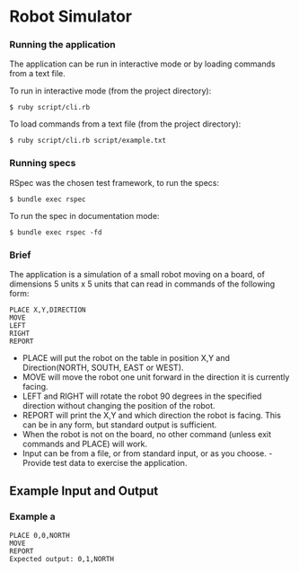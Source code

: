 # Robot Simulator

### Running the application

The application can be run in interactive mode or by loading commands from a
text file.

To run in interactive mode (from the project directory):

```
$ ruby script/cli.rb
```

To load commands from a text file (from the project directory):

```
$ ruby script/cli.rb script/example.txt
```

### Running specs

RSpec was the chosen test framework, to run the specs:

```
$ bundle exec rspec
```

To run the spec in documentation mode:

```
$ bundle exec rspec -fd
```

### Brief

The application is a simulation of a small robot moving on a board, of dimensions 5 units
x 5 units that can read in commands of the following form:

```
PLACE X,Y,DIRECTION
MOVE
LEFT
RIGHT
REPORT
```

- PLACE will put the robot on the table in position X,Y and Direction(NORTH, SOUTH, EAST or WEST).
- MOVE will move the robot one unit forward in the direction it is currently facing.
- LEFT and RIGHT will rotate the robot 90 degrees in the specified direction without changing the position of the robot.
- REPORT will print the X,Y and which direction the robot is facing. This can be in any form, but standard output is sufficient.
- When the robot is not on the board, no other command (unless exit commands and PLACE) will work.
- Input can be from a file, or from standard input, or as you choose. - Provide test data to exercise the application.

## Example Input and Output

### Example a

```
PLACE 0,0,NORTH
MOVE
REPORT
Expected output: 0,1,NORTH
```
